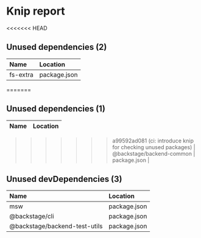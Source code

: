 # Knip report

<<<<<<< HEAD
## Unused dependencies (2)

| Name                      | Location     |
|:--------------------------|:-------------|
| fs-extra                  | package.json |
=======
## Unused dependencies (1)

| Name                      | Location     |
|:--------------------------|:-------------|
>>>>>>> a99592ad081 (ci: introduce knip for checking unused packages)
| @backstage/backend-common | package.json |

## Unused devDependencies (3)

| Name                          | Location     |
|:------------------------------|:-------------|
| msw                           | package.json |
| @backstage/cli                | package.json |
| @backstage/backend-test-utils | package.json |

